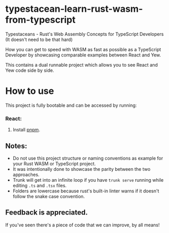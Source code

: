 # typestacean-learn-rust-wasm-from-typescript
Typestaceans - Rust's Web Assembly Concepts for TypeScript Developers (It doesn't need to be that hard)

How you can get to speed with WASM as fast as possible as a TypeScript Developer by showcasing comparable examples between React and Yew. 

This contains a dual runnable project which allows you to see React and Yew code side by side. 

# How to use
This project is fully bootable and can be accessed by running:
### React:
1. Install [pnpm](https://pnpm.io/installation). 

## Notes:
* Do not use this project structure or naming conventions as example for your Rust WASM or TypeScript project. 
* It was intentionally done to showcase the parity between the two approaches.
* Trunk will get into an infinite loop if you have `trunk serve` running while editing `.ts` and `.tsx` files.
* Folders are lowercase because rust's built-in linter warns if it doesn't follow the snake case convention. 

## Feedback is appreciated.
If you've seen there's a piece of code that we can improve, by all means!